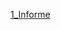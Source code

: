 [1_Informe](https://udeaeduco-my.sharepoint.com/:w:/g/personal/elohim_burgos_udea_edu_co/ERkfS2uNVG5Bh416JeAiAUMBUg5JhK9cf2R6ggN2X6W2tA?e=mF8euV)

